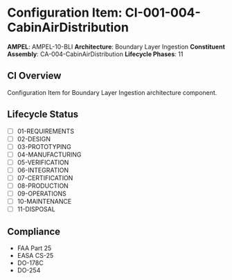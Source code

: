 # Configuration Item: CI-001-004-CabinAirDistribution

**AMPEL**: AMPEL-10-BLI
**Architecture**: Boundary Layer Ingestion
**Constituent Assembly**: CA-004-CabinAirDistribution
**Lifecycle Phases**: 11

## CI Overview
Configuration Item for Boundary Layer Ingestion architecture component.

## Lifecycle Status
- [ ] 01-REQUIREMENTS
- [ ] 02-DESIGN
- [ ] 03-PROTOTYPING
- [ ] 04-MANUFACTURING
- [ ] 05-VERIFICATION
- [ ] 06-INTEGRATION
- [ ] 07-CERTIFICATION
- [ ] 08-PRODUCTION
- [ ] 09-OPERATIONS
- [ ] 10-MAINTENANCE
- [ ] 11-DISPOSAL

## Compliance
- FAA Part 25
- EASA CS-25
- DO-178C
- DO-254
